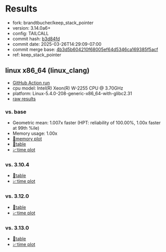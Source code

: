 # Results

- fork: brandtbucher/keep_stack_pointer
- version: 3.14.0a6+
- config: TAILCALL
- commit hash: [b3d84fd](https://github.com/brandtbucher/cpython/commit/b3d84fd)
- commit date: 2025-03-26T14:29:09-07:00
- commit merge base: [4b3d5b604210f68005ef64d5346ca169385f5acf](https://github.com/python/cpython/commit/4b3d5b604210f68005ef64d5346ca169385f5acf)
- ref: keep_stack_pointer

## linux x86_64 (linux_clang)

- [GitHub Action run](https://github.com/faster-cpython/benchmarking/actions/runs/14121931128)
- cpu model: Intel(R) Xeon(R) W-2255 CPU @ 3.70GHz
- platform: Linux-5.4.0-208-generic-x86_64-with-glibc2.31
- [raw results](bm-20250326-linux_clang-x86_64-brandtbucher-keep_stack_pointer-3.14.0a6%2B-b3d84fd.json)

### vs. base

- Geometric mean: 1.007x faster (HPT: reliability of 100.00%, 1.00x faster at 99th %ile)
- Memory usage: 1.00x
- [🧠memory plot](bm-20250326-linux_clang-x86_64-brandtbucher-keep_stack_pointer-3.14.0a6%2B-b3d84fd-vs-base-mem.svg)
- [📄table](bm-20250326-linux_clang-x86_64-brandtbucher-keep_stack_pointer-3.14.0a6%2B-b3d84fd-vs-base.md)
- [📈time plot](bm-20250326-linux_clang-x86_64-brandtbucher-keep_stack_pointer-3.14.0a6%2B-b3d84fd-vs-base.svg)

### vs. 3.10.4

- [📄table](bm-20250326-linux_clang-x86_64-brandtbucher-keep_stack_pointer-3.14.0a6%2B-b3d84fd-vs-3.10.4.md)
- [📈time plot](bm-20250326-linux_clang-x86_64-brandtbucher-keep_stack_pointer-3.14.0a6%2B-b3d84fd-vs-3.10.4.svg)

### vs. 3.12.0

- [📄table](bm-20250326-linux_clang-x86_64-brandtbucher-keep_stack_pointer-3.14.0a6%2B-b3d84fd-vs-3.12.0.md)
- [📈time plot](bm-20250326-linux_clang-x86_64-brandtbucher-keep_stack_pointer-3.14.0a6%2B-b3d84fd-vs-3.12.0.svg)

### vs. 3.13.0

- [📄table](bm-20250326-linux_clang-x86_64-brandtbucher-keep_stack_pointer-3.14.0a6%2B-b3d84fd-vs-3.13.0.md)
- [📈time plot](bm-20250326-linux_clang-x86_64-brandtbucher-keep_stack_pointer-3.14.0a6%2B-b3d84fd-vs-3.13.0.svg)

